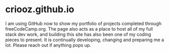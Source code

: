 # criooz.github.io

I am using GitHub now to show my portfolio of projects completed through freeCodeCamp.org. The page also acts as a place to host all of my full stack dev work, and building this site has also been one of my coding pieces to present. It is continually developing, changing and preparing me a lot. Please reach out if anything pops up.
